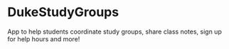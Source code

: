 DukeStudyGroups
===============

App to help students coordinate study groups, share class notes, sign up for help hours and more!
